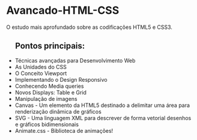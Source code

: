 # Avancado-HTML-CSS
 O estudo mais aprofundado sobre as codificações HTML5 e CSS3.

 <ul>
 	<h2>Pontos principais:</h2>
 	<li>Técnicas avançadas para Desenvolvimento Web</li>
 	<li>As Unidades do CSS</li>
 	<li>O Conceito Viewport</li>
    <li>Implementando o Design Responsivo</li>
    <li>Conhecendo Media queries</li>
    <li>Novos Displays: Table e Grid</li>
    <li>Manipulação de imagens</li>
    <li>Canvas - Um elemento da HTML5 destinado a delimitar uma área para renderização dinâmica de gráficos</li>
    <li>SVG - Uma linguagem XML para descrever de forma vetorial desenhos e gráficos bidimensionais</li>
    <li>Animate.css - Biblioteca de animações!</li>
 </ul>